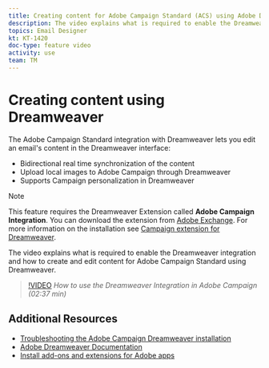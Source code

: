 ```yaml
---
title: Creating content for Adobe Campaign Standard (ACS) using Adobe Dreamweaver
description: The video explains what is required to enable the Dreamweaver integration and how to create and edit content for Adobe Campaign Standard using Dreamweaver.
topics: Email Designer
kt: KT-1420
doc-type: feature video
activity: use
team: TM
---
```


# Creating content using Dreamweaver

The Adobe Campaign Standard integration with Dreamweaver lets you edit an email's content in the Dreamweaver interface:

* Bidirectional real time synchronization of the content
* Upload local images to Adobe Campaign through Dreamweaver
* Supports Campaign personalization in Dreamweaver

>[!NOTE]
This feature requires the  Dreamweaver Extension called **Adobe Campaign Integration**. You can download the extension from [Adobe Exchange](https://exchange.adobe.com/creativecloud.html#search). For more information on the installation see [Campaign extension for Dreamweaver](https://helpx.adobe.com/dreamweaver/using/working-with-dreamweaver-and-campaign.html).

The video explains what is required to enable the Dreamweaver integration and how to create and edit content for Adobe Campaign Standard using Dreamweaver.

>[!VIDEO](https://video.tv.adobe.com/v/23121?quality=12)
*How to use the Dreamweaver Integration in Adobe Campaign (02:37 min)*

## Additional Resources

* [Troubleshooting the Adobe Campaign Dreamweaver installation](https://helpx.adobe.com/dreamweaver/kb/dreamweaver-campaign-integration-issue.html)
* [Adobe Dreamweaver Documentation](https://helpx.adobe.com/dreamweaver/using/working-with-dreamweaver-and-campaign.html)
* [Install add-ons and extensions for Adobe apps](https://helpx.adobe.com/creative-cloud/kb/installingextensionsandaddons.html) 
